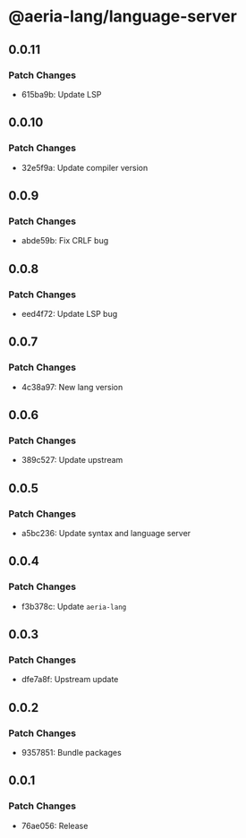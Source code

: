 # @aeria-lang/language-server

## 0.0.11

### Patch Changes

- 615ba9b: Update LSP

## 0.0.10

### Patch Changes

- 32e5f9a: Update compiler version

## 0.0.9

### Patch Changes

- abde59b: Fix CRLF bug

## 0.0.8

### Patch Changes

- eed4f72: Update LSP bug

## 0.0.7

### Patch Changes

- 4c38a97: New lang version

## 0.0.6

### Patch Changes

- 389c527: Update upstream

## 0.0.5

### Patch Changes

- a5bc236: Update syntax and language server

## 0.0.4

### Patch Changes

- f3b378c: Update `aeria-lang`

## 0.0.3

### Patch Changes

- dfe7a8f: Upstream update

## 0.0.2

### Patch Changes

- 9357851: Bundle packages

## 0.0.1

### Patch Changes

- 76ae056: Release
